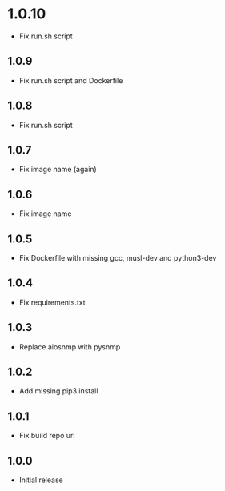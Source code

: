 <!-- https://developers.home-assistant.io/docs/add-ons/presentation#keeping-a-changelog -->

# 1.0.10

- Fix run.sh script

## 1.0.9

- Fix run.sh script and Dockerfile

## 1.0.8

- Fix run.sh script

## 1.0.7

- Fix image name (again)

## 1.0.6

- Fix image name

## 1.0.5

- Fix Dockerfile with missing gcc, musl-dev and python3-dev

## 1.0.4

- Fix requirements.txt

## 1.0.3

- Replace aiosnmp with pysnmp

## 1.0.2

- Add missing pip3 install

## 1.0.1

- Fix build repo url

## 1.0.0

- Initial release
